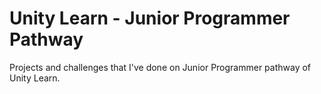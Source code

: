 # Unity Learn - Junior Programmer Pathway

Projects and challenges that I've done on Junior Programmer pathway of Unity Learn.
